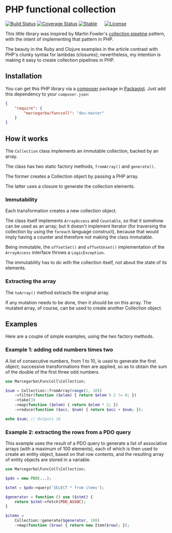 # PHP functional collection
[![Build Status](https://secure.travis-ci.org/marcegarba/funccoll.png?branch=master)](https://travis-ci.org/marcegarba/funccoll)
[![Coverage Status](https://coveralls.io/repos/marcegarba/funccoll/badge.png)](https://coveralls.io/r/marcegarba/funccoll)
[![Stable](https://poser.pugx.org/marcegarba/funccoll/v/stable.svg)](https://packagist.org/packages/marcegarba/funccoll)
&nbsp;&nbsp;&nbsp;&nbsp;
[![License](https://poser.pugx.org/marcegarba/funccoll/license.svg)](https://packagist.org/packages/marcegarba/funccoll)

This little library was inspired by Martin Fowler's [collection pipeline](http://martinfowler.com/articles/collection-pipeline/) pattern,
with the intent of implementing that pattern in PHP.

The beauty in the Ruby and Clojure examples in the article contrast with PHP's clunky syntax for lambdas (closures); nevertheless, my intention is making it easy to
create collection pipelines in PHP.

## Installation

You can get this PHP library via a [composer](https://getcomposer.org) package in [Packagist](https://packagist.org).
Just add this dependency to your `composer.json`:

```json
{
    "require": {
        "marcegarba/funccoll": "dev-master"
    }
}
```

## How it works

The ```Collection``` class implements an immutable collection, backed by an array.

The class has two static factory methods, ```fromArray()``` and ```generate()```.

The former creates a Collection object by passing a PHP array.

The latter uses a closure to generate the collection elements.

### Immutability

Each transformation creates a new collection object.

The class itself implements ```ArrayAccess``` and ```Countable```, so that it somehow
can be used as an array; but it doesn't implement Iterator (for traversing the collection
by using the `foreach` language construct), because that would imply having a counter
and therefore not making the class immutable.

Being immutable, the ```offsetSet()``` and ```offsetUnset()``` implementation of the
```ArrayAccess``` interface throws a ```LogicException```.

The immutability has to do with the collection itself, not about the state of its elements.

### Extracting the array

The ```toArray()``` method extracts the original array.

If any mutation needs to be done, then it should be on this array. The mutated array,
of course, can be used to create another Collection object.

## Examples

Here are a couple of simple examples, using the two factory methods.

### Example 1: adding odd numbers times two

A list of consecutive numbers, from 1 to 10, is used to generate the first object;
successive transformations then are applied, so as to obtain the sum of the double
of the first three odd numbers.

```php
use Marcegarba\FuncColl\Collection;

$sum = Collection::fromArray(range(1, 10))
    ->filter(function ($elem) { return $elem % 2 != 0; })
    ->take(3)
    ->map(function ($elem) { return $elem * 2; })
    ->reduce(function ($acc, $num) { return $acc + $num; });

echo $sum; // Outputs 18
```

### Example 2: extracting the rows from a PDO query

This example uses the result of a PDO query to generate a list of associative
arrays (with a maximum of 100 elements), each of which is then used to create an
entity object, based on that row contents, and the resulting array of
entity objects are stored in a variable.

```php
use Marcegarba\FuncColl\Collection;

$pdo = new PDO(...);

$stmt = $pdo->query('SELECT * from items');

$generator = function () use ($stmt) {
    return $stmt->fetch(PDO_ASSOC);
}

$items =
    Collection::generate($generator, 100)
    ->map(function ($row) { return new Item($row); });

```

